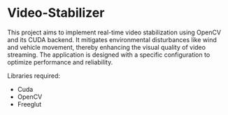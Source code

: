 # Video-Stabilizer

This project aims to implement real-time video stabilization using OpenCV and its CUDA backend. It mitigates environmental disturbances like wind and vehicle movement, thereby enhancing the visual quality of video streaming. The application is designed with a specific configuration to optimize performance and reliability.

Libraries required: 
- Cuda
- OpenCV
- Freeglut